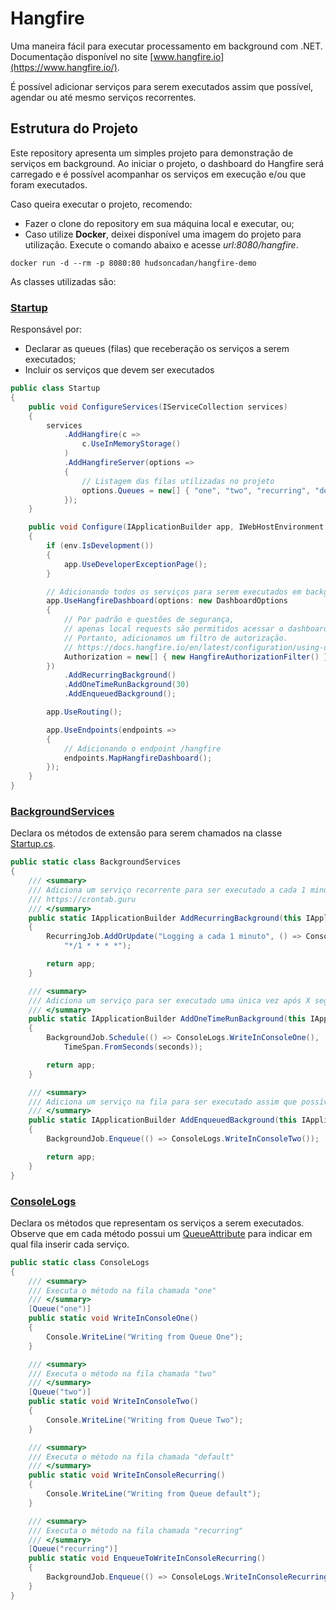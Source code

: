 ﻿# Hangfire
Uma maneira fácil para executar processamento em background com .NET. Documentação disponível no site [www.hangfire.io](https://www.hangfire.io/).

É possível adicionar serviços para serem executados assim que possível, agendar ou até mesmo serviços recorrentes.

## Estrutura do Projeto
Este repository apresenta um simples projeto para demonstração de serviços em background. Ao iniciar o projeto, o dashboard do Hangfire será carregado e é possível acompanhar os serviços em execução e/ou que foram executados.

Caso queira executar o projeto, recomendo:
- Fazer o clone do repository em sua máquina local e executar, ou;
- Caso utilize __Docker__, deixei disponível uma imagem do projeto para utilização. Execute o comando abaixo e acesse _url:8080/hangfire_.

```
docker run -d --rm -p 8080:80 hudsoncadan/hangfire-demo
```

As classes utilizadas são:

### [Startup](HangfireProject/Startup.cs)

Responsável por:
 - Declarar as queues (filas) que receberação os serviços a serem executados;
 - Incluir os serviços que devem ser executados

```csharp
public class Startup
{
	public void ConfigureServices(IServiceCollection services)
	{
		services
			.AddHangfire(c =>
				c.UseInMemoryStorage()
			)
			.AddHangfireServer(options =>
			{
				// Listagem das filas utilizadas no projeto
				options.Queues = new[] { "one", "two", "recurring", "default" };
			});
	}

	public void Configure(IApplicationBuilder app, IWebHostEnvironment env)
	{
		if (env.IsDevelopment())
		{
			app.UseDeveloperExceptionPage();
		}

		// Adicionando todos os serviços para serem executados em background
		app.UseHangfireDashboard(options: new DashboardOptions
		{
			// Por padrão e questões de segurança,
			// apenas local requests são permitidos acessar o dashboard.
			// Portanto, adicionamos um filtro de autorização.
			// https://docs.hangfire.io/en/latest/configuration/using-dashboard.html#configuring-authorization
			Authorization = new[] { new HangfireAuthorizationFilter() },
		})
			.AddRecurringBackground()
			.AddOneTimeRunBackground(30)
			.AddEnqueuedBackground();

		app.UseRouting();

		app.UseEndpoints(endpoints =>
		{
			// Adicionando o endpoint /hangfire
			endpoints.MapHangfireDashboard();
		});
	}
}
```

### [BackgroundServices](HangfireProject/Extensions/BackgroundServices.cs)

Declara os métodos de extensão para serem chamados na classe [Startup.cs](HangfireProject/Startup.cs).

```csharp
public static class BackgroundServices
{
	/// <summary>
	/// Adiciona um serviço recorrente para ser executado a cada 1 minuto
	/// https://crontab.guru
	/// </summary>
	public static IApplicationBuilder AddRecurringBackground(this IApplicationBuilder app)
	{
		RecurringJob.AddOrUpdate("Logging a cada 1 minuto", () => ConsoleLogs.EnqueueToWriteInConsoleRecurring(),
			"*/1 * * * *");

		return app;
	}

	/// <summary>
	/// Adiciona um serviço para ser executado uma única vez após X segundos
	/// </summary>
	public static IApplicationBuilder AddOneTimeRunBackground(this IApplicationBuilder app, int seconds)
	{
		BackgroundJob.Schedule(() => ConsoleLogs.WriteInConsoleOne(),
			TimeSpan.FromSeconds(seconds));

		return app;
	}

	/// <summary>
	/// Adiciona um serviço na fila para ser executado assim que possível
	/// </summary>
	public static IApplicationBuilder AddEnqueuedBackground(this IApplicationBuilder app)
	{
		BackgroundJob.Enqueue(() => ConsoleLogs.WriteInConsoleTwo());

		return app;
	}
}
```

### [ConsoleLogs](HangfireProject/Services/Background/ConsoleLogs.cs)

Declara os métodos que representam os serviços a serem executados. Observe que em cada método possui um [QueueAttribute](https://docs.hangfire.io/en/latest/background-processing/configuring-queues.html) para indicar em qual fila inserir cada serviço.

```csharp
public static class ConsoleLogs
{
	/// <summary>
	/// Executa o método na fila chamada "one"
	/// </summary>
	[Queue("one")]
	public static void WriteInConsoleOne()
	{
		Console.WriteLine("Writing from Queue One");
	}

	/// <summary>
	/// Executa o método na fila chamada "two"
	/// </summary>
	[Queue("two")]
	public static void WriteInConsoleTwo()
	{
		Console.WriteLine("Writing from Queue Two");
	}

	/// <summary>
	/// Executa o método na fila chamada "default"
	/// </summary>
	public static void WriteInConsoleRecurring()
	{
		Console.WriteLine("Writing from Queue default");
	}

	/// <summary>
	/// Executa o método na fila chamada "recurring"
	/// </summary>
	[Queue("recurring")]
	public static void EnqueueToWriteInConsoleRecurring()
	{
		BackgroundJob.Enqueue(() => ConsoleLogs.WriteInConsoleRecurring());
	}
}
```
